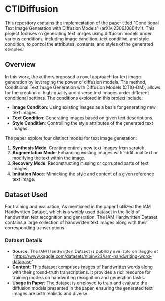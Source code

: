 # CTIDiffusion

This repository contains the implementation of the paper titled "Conditional Text Image Generation with Diffusion Models" (arXiv:2306.10804v1). This project focuses on generating text images using diffusion models under various conditions, including image condition, text condition, and style condition, to control the attributes, contents, and styles of the generated samples.

## Overview

In this work, the authors proposed a novel approach for text image generation by leveraging the power of diffusion models. The method, Conditional Text Image Generation with Diffusion Models (CTIG-DM), allows for the creation of high-quality and diverse text images under different conditional settings. The conditions explored in this project include:

- **Image Condition**: Using existing images as a basis for generating new text images.
- **Text Condition**: Generating images based on given text descriptions.
- **Style Condition**: Controlling the style attributes of the generated text images.

The paper explore four distinct modes for text image generation:

1. **Synthesis Mode**: Creating entirely new text images from scratch.
2. **Augmentation Mode**: Enhancing existing images with additional text or modifying the text within the image.
3. **Recovery Mode**: Reconstructing missing or corrupted parts of text images.
4. **Imitation Mode**: Mimicking the style and content of a given reference text image.

## Dataset Used

For training and evaluation, As mentioned in the paper I utilized the IAM Handwritten Dataset, which is a widely used dataset in the field of handwritten text recognition and generation. The IAM Handwritten Dataset contains a large collection of handwritten text images along with their corresponding transcriptions. 

### Dataset Details

- **Source**: The IAM Handwritten Dataset is publicly available on Kaggle at "https://www.kaggle.com/datasets/nibinv23/iam-handwriting-word-database"
- **Content**: This dataset comprises images of handwritten words along with their ground-truth transcriptions. It provides a rich resource for training models on handwriting recognition and generation tasks.
- **Usage in Paper**: The dataset is employed to train and evaluate the diffusion models presented in the paper, ensuring the generated text 
images are both realistic and diverse.

<!-- Commented code -->
<!-- 
## Getting Started

To get started with the CTIDiffusion implementation, follow these steps:

1. **Clone the Repository**:
    ```sh
    git clone https://github.com/your-repo/CTIDiffusion.git
    cd CTIDiffusion
    ```

2. **Install Dependencies**:
    ```sh
    pip install -r requirements.txt
    ```

3. **Download the Dataset**:
    - Access the IAM Handwritten Dataset on Kaggle and download it.
    - Extract the dataset and place it in the appropriate directory as specified in the code.

4. **Train the Model**:
    ```sh
    python train.py --config configs/train_config.yaml
    ```

5. **Generate Text Images**:
    ```sh
    python generate.py --config configs/generate_config.yaml
    ```

## Results

Our experiments demonstrate that the proposed CTIG-DM method can effectively generate high-quality and diverse text images under different conditional settings. The generated samples are evaluated based on various metrics, including image quality, diversity, and the ability to control specific attributes through conditioning.

## Citation

If you find our work useful in your research, please consider citing the paper:

```bibtex
@article{ctidiffusion2023,
  title={Conditional Text Image Generation with Diffusion Models},
  author={Your Name and Co-authors},
  journal={arXiv preprint arXiv:2306.10804v1},
  year={2023}
}
-->